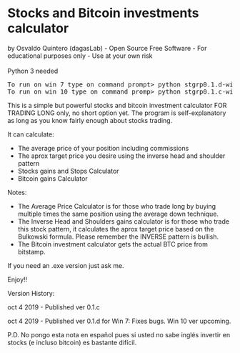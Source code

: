 <h1>Stocks and Bitcoin investments calculator</h1>
<div>by Osvaldo Quintero (dagasLab)
- Open Source Free Software - For educational purposes only - Use at your own risk</div>
<div>
  <br>
Python 3 needed
  <br>
</div>
<div>
<pre>
To run on win 7 type on command prompt> python stgrp0.1.d-win7.py
To run on win 10 type on command promp> python stgrp0.1.c-win10.py
</pre>
<p>
This is a simple but powerful stocks and bitcoin investment calculator FOR TRADING LONG only, no short option yet.
The program is self-explanatory as long as you know fairly enough about stocks trading.
</p>
<p>
It can calculate:
  <ul>
    <li>The average price of your position including commissions</li>
    <li>The aprox target price you desire using the inverse head and shoulder pattern</li>
    <li>Stocks gains and Stops Calculator</li>
    <li>Bitcoin gains Calculator</li>
  </ul>
</p>
<p>
Notes:</p>
<div>
<ul>
  <li>The Average Price Calculator is for those who trade long by buying multiple times the same position using the average down technique.</li>
  <li>The Inverse Head and Shoulders gains calculator is for those who trade this stock pattern, it calculates the aprox target price based on the Bulkowski formula. Please remember the INVERSE pattern is bullish. </li>
  <li>The Bitcoin investment calculator gets the actual BTC price from bitstamp.</li>
</ul>
</div>
<p>
If you need an .exe version just ask me.  
</p>
<p>
Enjoy!!
</p>
<p>
<p>
Version History:
</p>
<p>
oct 4 2019 - Published ver 0.1.c
</p>
<p>
oct 4 2019 - Published ver 0.1.d for Win 7:
Fixes bugs.  Win 10 ver upcoming.
</p>
<p>
P.D. No pongo esta nota en español pues si usted no sabe inglés invertir en stocks (e incluso bitcoin) es bastante difícil.</p>
</div>


